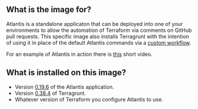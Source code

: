 ## What is the image for?

Atlantis is a standalone applicaton that can be deployed into one of your environments to allow the automation of Terraform via comments on GitHub pull requests. This specific image also installs Terragrunt with the intention of using it in place of the default Atlantis commands via a [custom workflow](https://www.runatlantis.io/docs/custom-workflows.html#use-cases).

For an example of Atlantis in action there is [this](https://youtu.be/TmIPWda0IKg) short video.

## What is installed on this image?
- Version [0.19.6](https://github.com/runatlantis/atlantis) of the Atlantis application.
- Version [0.38.4](https://terragrunt.gruntwork.io/docs/getting-started/install/) of Terragrunt.
- Whatever version of Terraform you configure Atlantis to use.


